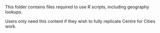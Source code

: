 This folder contains files required to use R scripts, including geography lookups. 

Users only need this content if they wish to fully replicate Centre for Cities work. 

